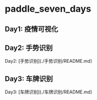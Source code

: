 # paddle_seven_days

## Day1: 疫情可视化

## Day2: 手势识别

Day2: [手势识别](./手势识别/README.md）

## Day3: 车牌识别

Day3: [车牌识别](./车牌识别/README.md）


